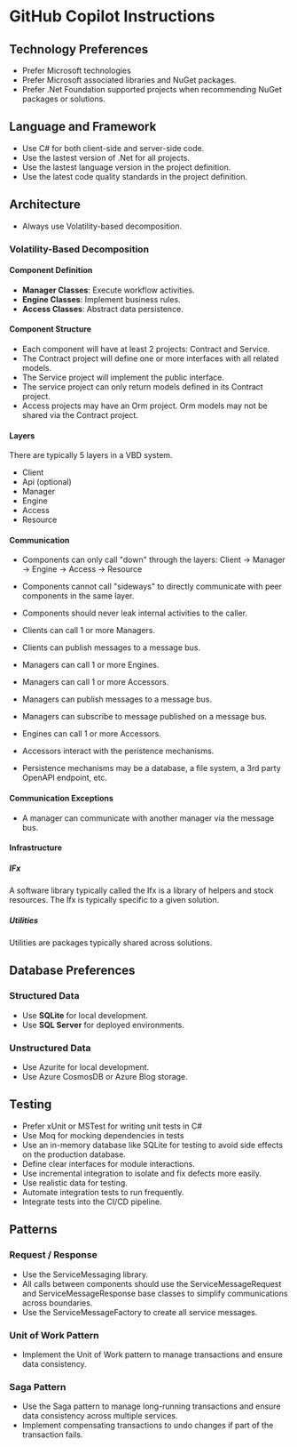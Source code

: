 # GitHub Copilot Instructions

## Technology Preferences

- Prefer Microsoft technologies
- Prefer Microsoft associated libraries and NuGet packages.
- Prefer .Net Foundation supported projects when recommending NuGet packages or solutions.

## Language and Framework

- Use C# for both client-side and server-side code.
- Use the lastest version of .Net for all projects.
- Use the lastest language version in the project definition.
- Use the latest code quality standards in the project definition.

## Architecture

- Always use Volatility-based decomposition.

### Volatility-Based Decomposition

#### Component Definition

- **Manager Classes**: Execute workflow activities.
- **Engine Classes**: Implement business rules.
- **Access Classes**: Abstract data persistence.

#### Component Structure

- Each component will have at least 2 projects: Contract and Service.
- The Contract project will define one or more interfaces with all related models.
- The Service project will implement the public interface.
- The service project can only return models defined in its Contract project.
- Access projects may have an Orm project.  Orm models may not be shared via the Contract project.

#### Layers

There are typically 5 layers in a VBD system.

- Client
- Api (optional)
- Manager
- Engine
- Access
- Resource

#### Communication

- Components can only call "down" through the layers: Client -> Manager -> Engine -> Access -> Resource
- Components cannot call "sideways" to directly communicate with peer components in the same layer.
- Components should never leak internal activities to the caller.

- Clients can call 1 or more Managers.
- Clients can publish messages to a message bus.

- Managers can call 1 or more Engines.
- Managers can call 1 or more Accessors.
- Managers can publish messages to a message bus.
- Managers can subscribe to message published on a message bus.

- Engines can call 1 or more Accessors.

- Accessors interact with the peristence mechanisms.  

- Persistence mechanisms may be a database, a file system, a 3rd party OpenAPI endpoint, etc.  

#### Communication Exceptions

- A manager can communicate with another manager via the message bus.

#### Infrastructure

##### IFx

A software library typically called the Ifx is a library of helpers and stock resources.
The Ifx is typically specific to a given solution.

##### Utilities

Utilities are packages typically shared across solutions.  

## Database Preferences

### Structured Data

- Use **SQLite** for local development.
- Use **SQL Server** for deployed environments.

### Unstructured Data

- Use Azurite for local development.
- Use Azure CosmosDB or Azure Blog storage.

## Testing

- Prefer xUnit or MSTest for writing unit tests in C#
- Use Moq for mocking dependencies in tests
- Use an in-memory database like SQLite for testing to avoid side effects on the production database.
- Define clear interfaces for module interactions.
- Use incremental integration to isolate and fix defects more easily.
- Use realistic data for testing.
- Automate integration tests to run frequently.
- Integrate tests into the CI/CD pipeline.

## Patterns

### Request / Response

- Use the ServiceMessaging library.
- All calls between components should use the ServiceMessageRequest and ServiceMessageResponse base classes to simplify communications across boundaries.
- Use the ServiceMessageFactory to create all service messages.

### Unit of Work Pattern

- Implement the Unit of Work pattern to manage transactions and ensure data consistency.

### Saga Pattern

- Use the Saga pattern to manage long-running transactions and ensure data consistency across multiple services.
- Implement compensating transactions to undo changes if part of the transaction fails.
